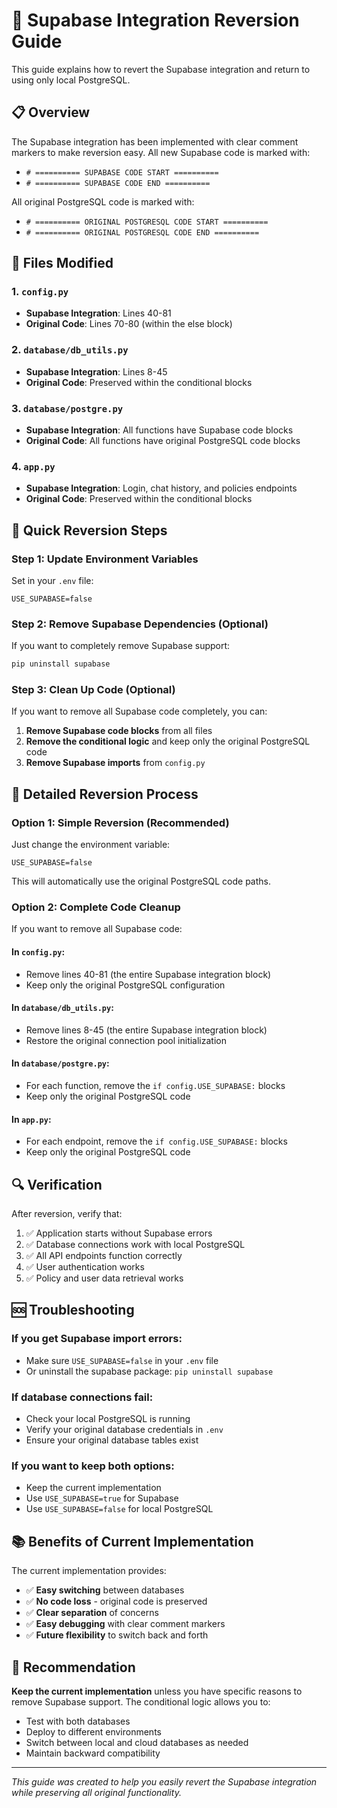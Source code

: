 # 🔄 Supabase Integration Reversion Guide

This guide explains how to revert the Supabase integration and return to using only local PostgreSQL.

## 📋 Overview

The Supabase integration has been implemented with clear comment markers to make reversion easy. All new Supabase code is marked with:
- `# ========== SUPABASE CODE START ==========`
- `# ========== SUPABASE CODE END ==========`

All original PostgreSQL code is marked with:
- `# ========== ORIGINAL POSTGRESQL CODE START ==========`
- `# ========== ORIGINAL POSTGRESQL CODE END ==========`

## 🔧 Files Modified

### 1. `config.py`
- **Supabase Integration**: Lines 40-81
- **Original Code**: Lines 70-80 (within the else block)

### 2. `database/db_utils.py`
- **Supabase Integration**: Lines 8-45
- **Original Code**: Preserved within the conditional blocks

### 3. `database/postgre.py`
- **Supabase Integration**: All functions have Supabase code blocks
- **Original Code**: All functions have original PostgreSQL code blocks

### 4. `app.py`
- **Supabase Integration**: Login, chat history, and policies endpoints
- **Original Code**: Preserved within the conditional blocks

## 🚀 Quick Reversion Steps

### Step 1: Update Environment Variables
Set in your `.env` file:
```env
USE_SUPABASE=false
```

### Step 2: Remove Supabase Dependencies (Optional)
If you want to completely remove Supabase support:
```bash
pip uninstall supabase
```

### Step 3: Clean Up Code (Optional)
If you want to remove all Supabase code completely, you can:

1. **Remove Supabase code blocks** from all files
2. **Remove the conditional logic** and keep only the original PostgreSQL code
3. **Remove Supabase imports** from `config.py`

## 📝 Detailed Reversion Process

### Option 1: Simple Reversion (Recommended)
Just change the environment variable:
```env
USE_SUPABASE=false
```
This will automatically use the original PostgreSQL code paths.

### Option 2: Complete Code Cleanup
If you want to remove all Supabase code:

#### In `config.py`:
- Remove lines 40-81 (the entire Supabase integration block)
- Keep only the original PostgreSQL configuration

#### In `database/db_utils.py`:
- Remove lines 8-45 (the entire Supabase integration block)
- Restore the original connection pool initialization

#### In `database/postgre.py`:
- For each function, remove the `if config.USE_SUPABASE:` blocks
- Keep only the original PostgreSQL code

#### In `app.py`:
- For each endpoint, remove the `if config.USE_SUPABASE:` blocks
- Keep only the original PostgreSQL code

## 🔍 Verification

After reversion, verify that:
1. ✅ Application starts without Supabase errors
2. ✅ Database connections work with local PostgreSQL
3. ✅ All API endpoints function correctly
4. ✅ User authentication works
5. ✅ Policy and user data retrieval works

## 🆘 Troubleshooting

### If you get Supabase import errors:
- Make sure `USE_SUPABASE=false` in your `.env` file
- Or uninstall the supabase package: `pip uninstall supabase`

### If database connections fail:
- Check your local PostgreSQL is running
- Verify your original database credentials in `.env`
- Ensure your original database tables exist

### If you want to keep both options:
- Keep the current implementation
- Use `USE_SUPABASE=true` for Supabase
- Use `USE_SUPABASE=false` for local PostgreSQL

## 📚 Benefits of Current Implementation

The current implementation provides:
- ✅ **Easy switching** between databases
- ✅ **No code loss** - original code is preserved
- ✅ **Clear separation** of concerns
- ✅ **Easy debugging** with clear comment markers
- ✅ **Future flexibility** to switch back and forth

## 🎯 Recommendation

**Keep the current implementation** unless you have specific reasons to remove Supabase support. The conditional logic allows you to:
- Test with both databases
- Deploy to different environments
- Switch between local and cloud databases as needed
- Maintain backward compatibility

---

*This guide was created to help you easily revert the Supabase integration while preserving all original functionality.*
